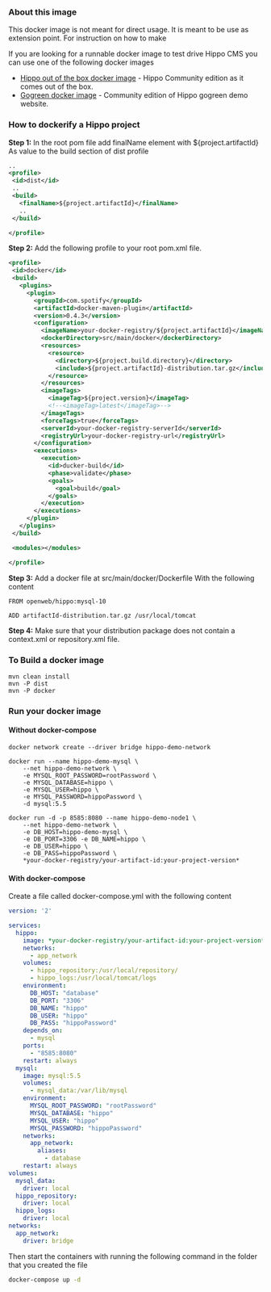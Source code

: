 ### About this image

This docker image is not meant for direct usage. It is meant to be use as extension point. For instruction on how to make

If you are looking for a runnable docker image to test drive Hippo CMS you can use one of the following docker images

* [Hippo out of the box docker image] - Hippo Community edition as it comes out of the box.
* [Gogreen docker image] - Community edition of Hippo gogreen demo website.


### How to dockerify a Hippo project

**Step 1:** In the root pom file add finalName element with ${project.artifactId} As value to the build section of dist profile
```XML
..
<profile>
 <id>dist</id>
 ..
 <build>
   <finalName>${project.artifactId}</finalName>
   ..
 </build>

</profile>
```

**Step 2:** Add the following profile to your root pom.xml file.
```XML
<profile>
 <id>docker</id>
 <build>
   <plugins>
	 <plugin>
	   <groupId>com.spotify</groupId>
	   <artifactId>docker-maven-plugin</artifactId>
	   <version>0.4.3</version>
	   <configuration>
		 <imageName>your-docker-registry/${project.artifactId}</imageName>
		 <dockerDirectory>src/main/docker</dockerDirectory>
		 <resources>
		   <resource>
			 <directory>${project.build.directory}</directory>
			 <include>${project.artifactId}-distribution.tar.gz</include>
		   </resource>
		 </resources>
		 <imageTags>
		   <imageTag>${project.version}</imageTag>
		   <!--<imageTag>latest</imageTag>-->
		 </imageTags>
		 <forceTags>true</forceTags>
		 <serverId>your-docker-registry-serverId</serverId>
		 <registryUrl>your-docker-registry-url</registryUrl>
	   </configuration>
	   <executions>
		 <execution>
		   <id>ducker-build</id>
		   <phase>validate</phase>
		   <goals>
			 <goal>build</goal>
		   </goals>
		 </execution>
	   </executions>
	 </plugin>
   </plugins>
 </build>

 <modules></modules>

</profile>
```

**Step 3:** Add a docker file at src/main/docker/Dockerfile With the following content

	FROM openweb/hippo:mysql-10

	ADD artifactId-distribution.tar.gz /usr/local/tomcat


**Step 4:** Make sure that your distribution package does not contain a context.xml or repository.xml file.

### To Build a docker image

	mvn clean install
	mvn -P dist
	mvn -P docker


### Run your docker image

#### Without docker-compose

	docker network create --driver bridge hippo-demo-network

	docker run --name hippo-demo-mysql \
		--net hippo-demo-network \
		-e MYSQL_ROOT_PASSWORD=rootPassword \
		-e MYSQL_DATABASE=hippo \
		-e MYSQL_USER=hippo \
		-e MYSQL_PASSWORD=hippoPassword \
		-d mysql:5.5

	docker run -d -p 8585:8080 --name hippo-demo-node1 \
		--net hippo-demo-network \
		-e DB_HOST=hippo-demo-mysql \
		-e DB_PORT=3306 -e DB_NAME=hippo \
		-e DB_USER=hippo \
		-e DB_PASS=hippoPassword \
		*your-docker-registry/your-artifact-id:your-project-version*


#### With docker-compose

Create a file called docker-compose.yml with the following content

```yml
version: '2'

services:
  hippo:
    image: *your-docker-registry/your-artifact-id:your-project-version*
    networks:
      - app_network
    volumes:
      - hippo_repository:/usr/local/repository/
      - hippo_logs:/usr/local/tomcat/logs
    environment:
      DB_HOST: "database"
      DB_PORT: "3306"
      DB_NAME: "hippo"
      DB_USER: "hippo"
      DB_PASS: "hippoPassword"
    depends_on:
      - mysql
    ports:
      - "8585:8080"
    restart: always
  mysql:
    image: mysql:5.5
    volumes:
      - mysql_data:/var/lib/mysql
    environment:
      MYSQL_ROOT_PASSWORD: "rootPassword"
      MYSQL_DATABASE: "hippo"
      MYSQL_USER: "hippo"
      MYSQL_PASSWORD: "hippoPassword"
    networks:
      app_network:
        aliases:
          - database
    restart: always
volumes:
  mysql_data:
    driver: local
  hippo_repository:
    driver: local
  hippo_logs:
    driver: local
networks:
  app_network:
    driver: bridge
```

Then start the containers with running the following command in the folder that you created the file

```bash
docker-compose up -d
```

[Hippo out of the box docker image]: <https://hub.docker.com/r/openweb/hippo-cms-ootb/>
[Gogreen docker image]: <https://hub.docker.com/r/openweb/gogreen/>